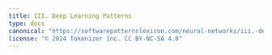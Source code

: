 ```yaml
---
title: III. Deep Learning Patterns
type: docs
canonical: "https://softwarepatternslexicon.com/neural-networks/iii.-deep-learning-patterns"
license: "© 2024 Tokenizer Inc. CC BY-NC-SA 4.0"
---
```

